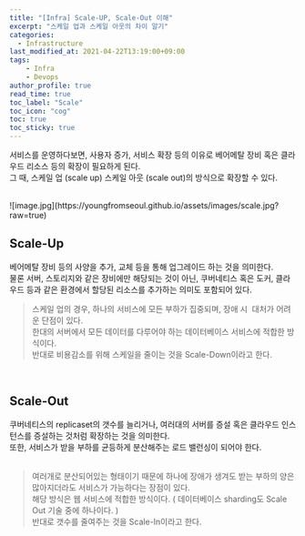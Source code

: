 ```yaml
---
title: "[Infra] Scale-UP, Scale-Out 이해"
excerpt: "스케일 업과 스케일 아웃의 차이 알기"
categories: 
  - Infrastructure
last_modified_at: 2021-04-22T13:19:00+09:00
tags: 
    - Infra
    - Devops
author_profile: true
read_time: true
toc_label: "Scale" 
toc_icon: "cog" 
toc: true
toc_sticky: true
---
```


서비스를 운영하다보면, 사용자 증가, 서비스 확장 등의 이유로 베어메탈 장비 혹은 클라우드 리소스 등의 확장이 필요하게 된다. 
<br>
그 때, 스케일 업 (scale up) 스케일 아웃 (scale out)의 방식으로 확장할 수 있다.

<br>
![image.jpg](https://youngfromseoul.github.io/assets/images/scale.jpg?raw=true)

## Scale-Up
베어메탈 장비 등의 사양을 추가, 교체 등을 통해 업그레이드 하는 것을 의미한다.<br>
물론 서버, 스토리지와 같은 장비에만 해당되는 것이 아닌, 쿠버네티스 혹은 도커, 클라우드 등과 같은 환경에서 할당된 리소스를 추가하는 의미도 포함되어 있다.
<br>
> 스케일 업의 경우, 하나의 서비스에 모든 부하가 집중되며, 장애 시  대처가 어려운 단점이 있다. <br>
> 한대의 서버에서 모든 데이터를 다루어야 하는 데이터베이스 서비스에 적합한 방식이다. <br>
> 반대로 비용감소를 위해 스케일을 줄이는 것을 Scale-Down이라고 한다. <br>

<br>

## Scale-Out
쿠버네티스의 replicaset의 갯수를 늘리거나, 여러대의 서버를 증설 혹은 클라우드 인스턴스를 증설하는 것처럼 확장하는 것을 의미한다. <br>
또한, 서비스가 받을 부하를 균등하게 분산해주는 로드 밸런싱이 되어야 한다. <br>
<br>
> 여러개로 분산되어있는 형태이기 때문에 하나에 장애가 생겨도 받는 부하의 양은 많아지더라도 서비스가 가능하다는 장점이 있다. <br>
> 해당 방식은 웹 서비스에 적합한 방식이다. ( 데이터베이스 sharding도 Scale Out 기술 중에 하나이다. ) <br>
> 반대로 갯수를 줄여주는 것을 Scale-In이라고 한다. <br>

